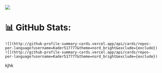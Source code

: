 ![](https://i.ibb.co/5WfTvGT/Purple-Modern-Digital-Marketing-Banner.jpg)


# 📊 GitHub Stats:

    ![](http://github-profile-summary-cards.vercel.app/api/cards/repos-per-language?username=Kader517777&theme=nord_bright&exclude={exclude})
    ![](http://github-profile-summary-cards.vercel.app/api/cards/repos-per-language?username=Kader517777&theme=nord_bright&exclude={exclude})
 






<!-- Proudly created with GPRM ( https://gprm.itsvg.in ) -->
kjhk

